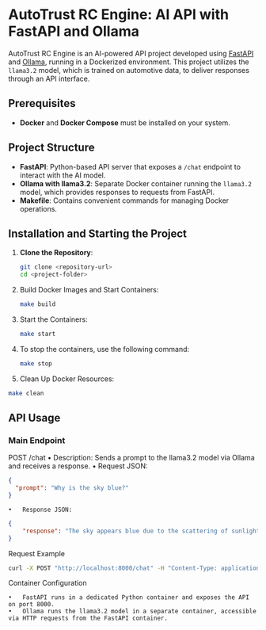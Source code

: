 # AutoTrust RC Engine: AI API with FastAPI and Ollama

AutoTrust RC Engine is an AI-powered API project developed using [FastAPI](https://fastapi.tiangolo.com/) and [Ollama](https://ollama.com/), running in a Dockerized environment. This project utilizes the `llama3.2` model, which is trained on automotive data, to deliver responses through an API interface.

## Prerequisites

- **Docker** and **Docker Compose** must be installed on your system.

## Project Structure

- **FastAPI**: Python-based API server that exposes a `/chat` endpoint to interact with the AI model.
- **Ollama with llama3.2**: Separate Docker container running the `llama3.2` model, which provides responses to requests from FastAPI.
- **Makefile**: Contains convenient commands for managing Docker operations.

## Installation and Starting the Project

1. **Clone the Repository**:
   ```bash
   git clone <repository-url>
   cd <project-folder>
    ```
2.	Build Docker Images and Start Containers:

    ```bash
    make build
    ```

3.	Start the Containers:

    ```bash
    make start
    ```

4. To stop the containers, use the following command:
    ```bash
    make stop
    ```
5.	Clean Up Docker Resources:
   ```bash
   make clean
   ```
## API Usage

### Main Endpoint

POST /chat
	•	Description: Sends a prompt to the llama3.2 model via Ollama and receives a response.
	•	Request JSON:

```json
{
  "prompt": "Why is the sky blue?"
}
```

    •	Response JSON:

```json
{
    "response": "The sky appears blue due to the scattering of sunlight by the atmosphere..."
}
```

Request Example
```bash
curl -X POST "http://localhost:8000/chat" -H "Content-Type: application/json" -d '{"prompt": "Why is the sky blue?"}'
```

Container Configuration

    •   FastAPI runs in a dedicated Python container and exposes the API on port 8000.
    •   Ollama runs the llama3.2 model in a separate container, accessible via HTTP requests from the FastAPI container.
